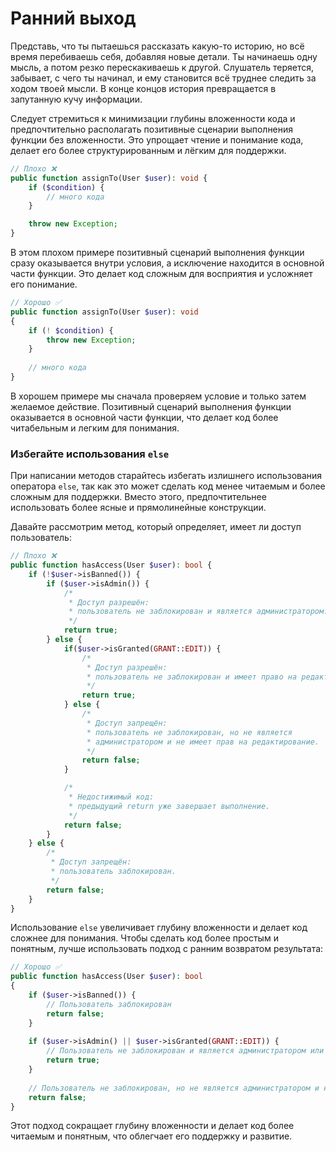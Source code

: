 # Ранний выход

Представь, что ты пытаешься рассказать какую-то историю, но всё время перебиваешь себя, добавляя новые детали.
Ты начинаешь одну мысль, а потом резко перескакиваешь к другой.
Cлушатель теряется, забывает, с чего ты начинал, и ему становится всё труднее следить за ходом твоей мысли.
В конце концов история превращается в запутанную кучу информации.


Следует стремиться к минимизации глубины вложенности кода и предпочтительно располагать позитивные сценарии выполнения функции без вложенности. Это упрощает чтение и понимание кода, делает его более структурированным и лёгким для поддержки.

```php
// Плохо ❌
public function assignTo(User $user): void {
    if ($condition) {
        // много кода
    }

    throw new Exception;
}
```

В этом плохом примере позитивный сценарий выполнения функции сразу оказывается внутри условия, а исключение находится в основной части функции. Это делает код сложным для восприятия и усложняет его понимание.

```php
// Хорошо ✅
public function assignTo(User $user): void
{
    if (! $condition) {
        throw new Exception;
    }
    
    // много кода
}
```

В хорошем примере мы сначала проверяем условие и только затем желаемое действие. Позитивный сценарий выполнения функции оказывается в основной части функции, что делает код более читабельным и легким для понимания.


### Избегайте использования `else`

При написании методов старайтесь избегать излишнего использования оператора `else`, так как это может сделать код менее читаемым и более сложным для поддержки. Вместо этого, предпочтительнее использовать более ясные и прямолинейные конструкции.

Давайте рассмотрим метод, который определяет, имеет ли доступ пользователь:

```php
// Плохо ❌
public function hasAccess(User $user): bool {
    if (!$user->isBanned()) {
        if ($user->isAdmin()) {
            /*
             * Доступ разрешён:
             * пользователь не заблокирован и является администратором.
             */
            return true;
        } else {
            if($user->isGranted(GRANT::EDIT)) {
                /*
                 * Доступ разрешён:
                 * пользователь не заблокирован и имеет право на редактирование.
                 */
                return true;
            } else {
                /*
                 * Доступ запрещён:
                 * пользователь не заблокирован, но не является
                 * администратором и не имеет прав на редактирование.
                 */
                return false;
            }

            /*
             * Недостижимый код:
             * предыдущий return уже завершает выполнение.
             */
            return false;
        }
    } else {
        /*
         * Доступ запрещён:
         * пользователь заблокирован.
         */
        return false;
    }
}
```

Использование `else` увеличивает глубину вложенности и делает код сложнее для понимания. Чтобы сделать код более простым и понятным, лучше использовать подход с ранним возвратом результата:

```php
// Хорошо ✅
public function hasAccess(User $user): bool
{
    if ($user->isBanned()) {
        // Пользователь заблокирован
        return false;
    }
    
    if ($user->isAdmin() || $user->isGranted(GRANT::EDIT)) {
        // Пользователь не заблокирован и является администратором или имеет разрешение на редактирование
        return true;
    }
    
    // Пользователь не заблокирован, но не является администратором и не имеет разрешения на редактирование
    return false;
}
```

Этот подход сокращает глубину вложенности и делает код более читаемым и понятным, что облегчает его поддержку и развитие.
